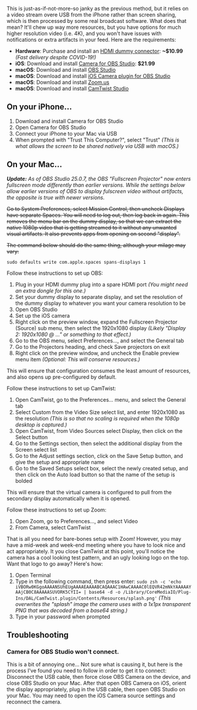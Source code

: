 This is just-as-if-not-more-so janky as the previous method, but it relies on a video stream overe USB from the iPhone rather than screen sharing, which is then processed by some real broadcast software. What does that mean? It'll chew up way more resources, but you have options for much higher resolution video (i.e. 4K), and you won't have issues with notifications or extra artifacts in your feed. Here are the requirements:

* **Hardware**: Purchase and install an [HDMI dummy connector](https://www.amazon.ca/gp/product/B0788HYC1S/ref=ppx_yo_dt_b_asin_title_o01_s00?ie=UTF8&th=1): **~$10.99** _(Fast delivery despite COVID-19!)_
* **iOS**: Download and install [Camera for OBS Studio](https://apps.apple.com/ca/app/camera-for-obs-studio/id1352834008): **$21.99**
* **macOS**: Download and install [OBS Studio](https://obsproject.com/download)
* **macOS**: Download and install [iOS Camera plugin for OBS Studio](https://obs.camera/docs/getting-started/ios-camera-plugin-usb/)
* **macOS**: Download and install [Zoom.us](https://zoom.us/download)
* **macOS**: Download and install [CamTwist Studio](http://camtwiststudio.com/download/)

## On your iPhone...

1. Download and install Camera for OBS Studio
2. Open Camera for OBS Studio
3. Connect your iPhone to your Mac via USB
4. When prompted with "Trust This Computer?", select "Trust" _(This is what allows the screen to be shared natively via USB with macOS.)_

## On your Mac...

_**Update:** As of OBS Studio 25.0.7, the OBS "Fullscreen Projector" now enters fullscreen mode differently than earlier versions. While the settings below allow earlier versions of OBS to display fulscreen video without artifacts, the opposite is true with newer versions._ 

~~Go to System Preferences, select Mission Control, then uncheck Displays have separate Spaces. You will need to log out, then log back in again. This removes the menu bar on the dummy display, so that we can extract the native 1080p video that is getting streamed to it without any unwanted visual artifacts. It also prevents apps from opening on second "display".~~

~~The command below should do the same thing, although your milage may vary:~~

```
sudo defaults write com.apple.spaces spans-displays 1
```

Follow these instructions to set up OBS:

1. Plug in your HDMI dummy plug into a spare HDMI port _(You might need an extra dongle for this one.)_
2. Set your dummy display to separate display, and set the resolution of the dummy display to whatever you want your camera resolution to be
3. Open OBS Studio
4. Set up the iOS camera
5. Right click on the preview window, expand the Fullscreen Projector (Source) sub menu, then select the 1920x1080 display _(Likely "Display 2: 1920x1080 @ ..." or something to that effect.)_
6. Go to the OBS menu, select Preferences..., and select the General tab
7. Go to the Projectors heading, and check Save projectors on exit
8. Right click on the preview window, and uncheck the Enable preview menu item _(Optional: This will conserve resources.)_

This will ensure that configuration consumes the least amount of resources, and also opens up pre-configured by default.

Follow these instructions to set up CamTwist:

1. Open CamTwist, go to the Preferences... menu, and select the General tab
2. Select Custom from the Video Size select list, and enter 1920x1080 as the resolution _(This is so that no scaling is required when the 1080p desktop is captured.)_
3. Open CamTwist, from Video Sources select Display, then click on the Select button
4. Go to the Settings section, then select the additional display from the Screen select list
5. Go to the Adjust settings section, click on the Save Setup button, and give the setup and appropriate name
6. Go to the Saved Setups select box, select the newly created setup, and then click on the Auto load button so that the name of the setup is bolded

This will ensure that the virtual camera is configured to pull from the secondary display automatically when it is opened.

Follow these instructions to set up Zoom:

1. Open Zoom, go to Preferences..., and select Video
2. From Camera, select CamTwist

That is all you need for bare-bones setup with Zoom! However, you may have a mid-week and week-end meeting where you have to look nice and act appropriately. It you close CamTwist at this point, you'll notice the camera has a cool looking test pattern, and an ugly looking logo on the top. Want that logo to go away? Here's how:

1. Open Terminal
2. Type in the following command, then press enter: `sudo zsh -c 'echo iVBORw0KGgoAAAANSUhEUgAAAAEAAAABCAQAAAC1HAwCAAAAC0lEQVR42mNkYAAAAAYAAjCB0C8AAAAASUVORK5CYII= | base64 -d -o /Library/CoreMediaIO/Plug-Ins/DAL/CamTwist.plugin/Contents/Resources/splash.png'` _(This overwrites the "splash" image the camera uses with a 1x1px transparent PNG that was decoded from a base64 string.)_
3. Type in your password when prompted

## Troubleshooting

### Camera for OBS Studio won't connect.

This is a bit of annoying one... Not sure what is causing it, but here is the process I've found you need to follow in order to get it to connect: Disconnect the USB cable, then force close OBS Camera on the device, and close OBS Studio on your Mac. After that open OBS Camera on iOS, orient the display appropriately, plug in the USB cable, then open OBS Studio on your Mac. You may need to open the iOS Camera source settings and reconnect the camera.
